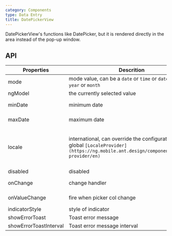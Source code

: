 ```yaml
---
category: Components
type: Data Entry
title: DatePickerView
---
```


DatePickerView's functions like DatePicker, but it is rendered directly in the area instead of the pop-up window.

## API

Properties | Descrition | Type | Default
-----------|------------|------|--------
| mode  | mode value, can be a `date` or `time` or `datetime` or `year` or `month` | String | `date` |
| ngModel | the currently selected value | Date | - |
| minDate   | minimum date | Date  |  2000-1-1  |
| maxDate   | maximum date | Date  |  2030-1-1  |
| locale   | international, can override the configuration of the global `[LocaleProvider](https://ng.mobile.ant.design/components/locale-provider/en)` | Object: {DatePickerLocale: {year, month, day, hour, minute, am?, pm?}, okText, dismissText} |  -  |
| disabled   | disabled      | Boolean |    false  |
| onChange  | change handler | (date: Object): void |  -  |
| onValueChange | fire when picker col change | (vals: any, index: number) => void | - |
| indicatorStyle  | style of indicator | Object | - |
| showErrorToast | Toast error message | Boolean | true |
| showErrorToastInterval | Toast error message interval | number | 2000 |